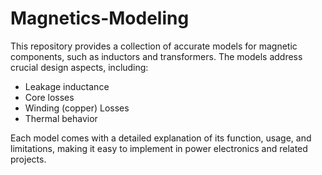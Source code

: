 # Magnetics-Modeling

This repository provides a collection of accurate models for magnetic components, such as inductors and transformers. The models address crucial design aspects, including:

- Leakage inductance
- Core losses
- Winding (copper) Losses
- Thermal behavior

Each model comes with a detailed explanation of its function, usage, and limitations, making it easy to implement in power electronics and related projects.
